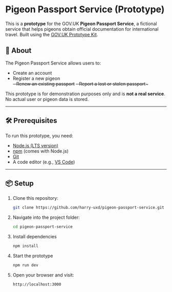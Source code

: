 # Pigeon Passport Service (Prototype)

This is a **prototype** for the GOV.UK **Pigeon Passport Service**, a fictional service that helps pigeons obtain official documentation for international travel. Built using the [GOV.UK Prototype Kit](https://govuk-prototype-kit.herokuapp.com/).

## 🚀 About

The Pigeon Passport Service allows users to:

- Create an account
- Register a new pigeon  
~~- Renew an existing passport~~
~~- Report a lost or stolen passport~~~

This prototype is for demonstration purposes only and is **not a real service**. No actual user or pigeon data is stored.

---

## 🛠 Prerequisites

To run this prototype, you need:

- [Node.js (LTS version)](https://nodejs.org/)
- [npm](https://www.npmjs.com/) (comes with Node.js)
- [Git](https://git-scm.com/book/en/v2/Getting-Started-Installing-Git)
- A code editor (e.g., [VS Code](https://code.visualstudio.com/))

---

## 📦 Setup

1. Clone this repository:

   ```sh
   git clone https://github.com/harry-uxd/pigeon-passport-service.git
   ```

2. Navigate into the project folder:

   ```sh
   cd pigeon-passport-service
   ```
3. Install dependencies

   ```sh
   npm install
   ```
4. Start the prototype

   ```sh
   npm run dev
   ```

4. Open your browser and visit:

   `http://localhost:3000`

